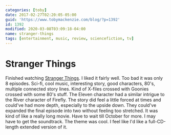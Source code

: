 ```yaml
---
categories: [toby]
date: 2017-02-27T02:20:05-05:00
guid: 'https://www.tobymackenzie.com/blog/?p=1392'
id: 1392
modified: 2020-03-08T03:09:18-04:00
name: stranger-things
tags: [entertainment, music, review, sciencefiction, tv]
---
```


Stranger Things
===============

Finished watching [Stranger Things](http://www.imdb.com/title/tt4574334/?ref_=fn_al_tt_1).  I liked it fairly well.<!--more-->  Too bad it was only 8 episodes.  Sci-fi, cool music, interesting story, good characters, 80's, multiple connected story lines.  Kind of X-files crossed with Goonies crossed with some 80's stuff.  The Eleven character had a similar intrigue to the River character of Firefly.  The story did feel a little forced at times and could've had more depth, especially to the upside down.  They could've expanded the final episode into two without feeling too stretched.  It was kind of like a really long movie.  Have to wait till October for more.  I may have to get the soundtrack.  The theme was cool.  I feel like I'd like a full-CD-length extended version of it.

